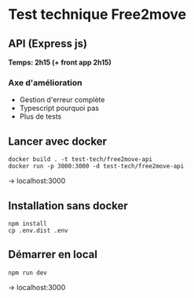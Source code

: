 # Test technique Free2move
## API (Express js)

**Temps: 2h15 (+ front app 2h15)**

### Axe d'amélioration

- Gestion d'erreur complète
- Typescript pourquoi pas
- Plus de tests

## Lancer avec docker
```
docker build . -t test-tech/free2move-api
docker run -p 3000:3000 -d test-tech/free2move-api
```

-> localhost:3000

## Installation sans docker

```
npm install
cp .env.dist .env
```

## Démarrer en local

```
npm run dev
```
-> localhost:3000